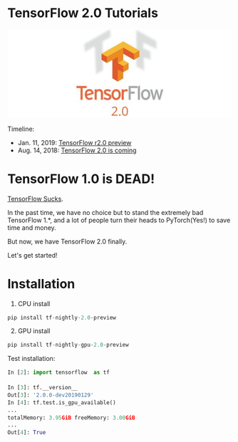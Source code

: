 # TensorFlow 2.0 Tutorials

![2.0](res/tensorflow-2.0.jpg)

Timeline:
- Jan. 11, 2019: [TensorFlow r2.0 preview](https://www.tensorflow.org/versions/r2.0/api_docs/python/tf)
- Aug. 14, 2018: [TensorFlow 2.0 is coming](https://groups.google.com/a/tensorflow.org/forum/#!topic/discuss/bgug1G6a89A)

# TensorFlow 1.0 is DEAD!

[TensorFlow Sucks](http://nicodjimenez.github.io/2017/10/08/tensorflow.html).

In the past time, we have no choice but to stand the extremely bad TensorFlow 1.\*, and  a lot of people turn their heads to PyTorch(Yes!) to save time and money.

But now, we have TensorFlow 2.0 finally.

Let's get started!

# Installation

1. CPU install
```python
pip install tf-nightly-2.0-preview
```

2. GPU install
```python
pip install tf-nightly-gpu-2.0-preview
```

Test installation:
```python
In [2]: import tensorflow  as tf

In [3]: tf.__version__
Out[3]: '2.0.0-dev20190129'
In [4]: tf.test.is_gpu_available()
...
totalMemory: 3.95GiB freeMemory: 3.00GiB
...
Out[4]: True

```